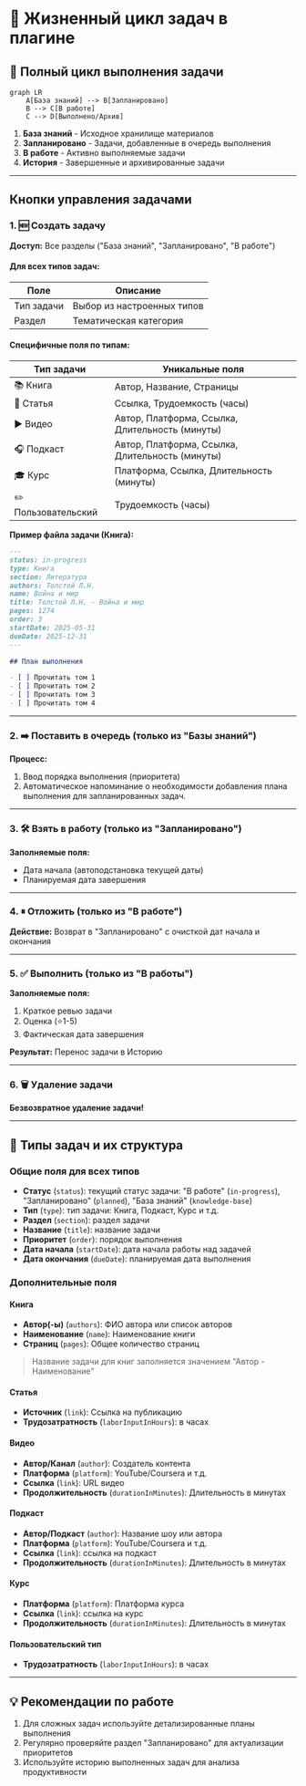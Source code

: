 # 📌 Жизненный цикл задач в плагине

## 🔄 Полный цикл выполнения задачи

```mermaid
graph LR
    A[База знаний] --> B[Запланировано]
    B --> C[В работе]
    C --> D[Выполнено/Архив]
```

1. **База знаний** - Исходное хранилище материалов
2. **Запланировано** - Задачи, добавленные в очередь выполнения
3. **В работе** - Активно выполняемые задачи
4. **История** - Завершенные и архивированные задачи

---

## Кнопки управления задачами

### 1. 🆕 Создать задачу

**Доступ:** Все разделы ("База знаний", "Запланировано", "В работе")

#### Для всех типов задач:

| Поле       | Описание                   |
|------------|----------------------------|
| Тип задачи | Выбор из настроенных типов |
| Раздел     | Тематическая категория     |

#### Специфичные поля по типам:

| Тип задачи          | Уникальные поля                                 |
|---------------------|-------------------------------------------------|
| 📚 Книга            | Автор, Название, Страницы                       |
| 📄 Статья           | Ссылка, Трудоемкость (часы)                     |
| ▶ Видео             | Автор, Платформа, Ссылка, Длительность (минуты) |
| 🎧 Подкаст          | Автор, Платформа, Ссылка, Длительность (минуты) |
| 🎓 Курс             | Платформа, Ссылка, Длительность (минуты)        |
| ✏️ Пользовательский | Трудоемкость (часы)                             |

**Пример файла задачи (Книга):**

````markdown
---
status: in-progress
type: Книга
section: Литература
authors: Толстой Л.Н.
name: Война и мир
title: Толстой Л.Н. - Война и мир
pages: 1274
order: 3
startDate: 2025-05-31
dueDate: 2025-12-31
---

## План выполнения

- [ ] Прочитать том 1
- [ ] Прочитать том 2
- [ ] Прочитать том 3
- [ ] Прочитать том 4
````

---

### 2. ➡️ Поставить в очередь (только из "Базы знаний")

**Процесс:**

1. Ввод порядка выполнения (приоритета)
2. Автоматическое напоминание о необходимости добавления плана выполнения для запланированных задач.

---

### 3. 🛠 Взять в работу (только из "Запланировано")

**Заполняемые поля:**

- Дата начала (автоподстановка текущей даты)
- Планируемая дата завершения

---

### 4. ⏸ Отложить (только из "В работе")

**Действие:** Возврат в "Запланировано" с очисткой дат начала и окончания

---

### 5. ✅ Выполнить (только из "В работы")

**Заполняемые поля:**

1. Краткое ревью задачи
2. Оценка (⭐️1-5)
3. Фактическая дата завершения

**Результат:** Перенос задачи в Историю

---

### 6. 🗑 Удаление задачи

**Безвозвратное удаление задачи!**  

---

## 📂 Типы задач и их структура

### Общие поля для всех типов

- **Статус** (`status`): текущий статус задачи: "В работе" (`in-progress`), "Запланировано" (`planned`), "База знаний" (`knowledge-base`)
- **Тип** (`type`): тип задачи: Книга, Подкаст, Курс и т.д.
- **Раздел** (`section`): раздел задачи
- **Название** (`title`): название задачи
- **Приоритет** (`order`): порядок выполнения
- **Дата начала** (`startDate`): дата начала работы над задачей
- **Дата окончания** (`dueDate`): планируемая дата выполнения

### Дополнительные поля

#### Книга

- **Автор(-ы)** (`authors`): ФИО автора или список авторов
- **Наименование** (`name`): Наименование книги
- **Страниц** (`pages`): Общее количество страниц

> Название задачи для книг заполняется значением "Автор - Наименование"

#### Статья

- **Источник** (`link`): Ссылка на публикацию
- **Трудозатратность** (`laborInputInHours`): в часах

#### Видео

- **Автор/Канал** (`author`): Создатель контента
- **Платформа** (`platform`): YouTube/Coursera и т.д.
- **Ссылка** (`link`): URL видео
- **Продолжительность** (`durationInMinutes`): Длительность в минутах

#### Подкаст

- **Автор/Подкаст** (`author`): Название шоу или автора
- **Платформа** (`platform`): YouTube/Coursera и т.д.
- **Ссылка** (`link`): ссылка на подкаст
- **Продолжительность** (`durationInMinutes`): Длительность в минутах

#### Курс

- **Платформа** (`platform`): Платформа курса
- **Ссылка** (`link`): ссылка на курс
- **Продолжительность** (`durationInMinutes`): Длительность в минутах

#### Пользовательский тип

- **Трудозатратность** (`laborInputInHours`): в часах

---

## 💡 Рекомендации по работе

1. Для сложных задач используйте детализированные планы выполнения
2. Регулярно проверяйте раздел "Запланировано" для актуализации приоритетов
3. Используйте историю выполненных задач для анализа продуктивности
